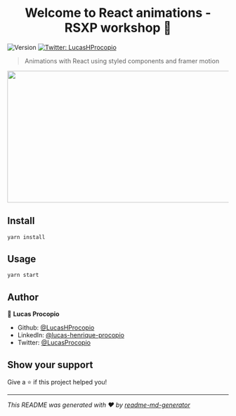 <h1 align="center">Welcome to React animations - RSXP workshop 👋</h1>
<p>
  <img alt="Version" src="https://img.shields.io/badge/version-0.1.0-blue.svg?cacheSeconds=2592000" />
  <a href="https://twitter.com/LucasHProcopio" target="_blank">
    <img alt="Twitter: LucasHProcopio" src="https://img.shields.io/twitter/follow/LucasHProcopio.svg?style=social" />
  </a>
</p>

> Animations with React using styled components and framer motion


<p align="center">
  <img src="public/assets/images/preview.gif" width="600" height="300">
</p>

## Install

```sh
yarn install
```

## Usage

```sh
yarn start
```

## Author

👤 **Lucas Procopio**

* Github: [@LucasHProcopio](https://github.com/LucasProcopio)
* LinkedIn: [@lucas-henrique-procopio](https://linkedin.com/in/lucas-henrique-procopio)
* Twitter: [@LucasProcopio](https://twitter.com/LucasHProcopio)

## Show your support

Give a ⭐️ if this project helped you!

***
_This README was generated with ❤️ by [readme-md-generator](https://github.com/kefranabg/readme-md-generator)_
